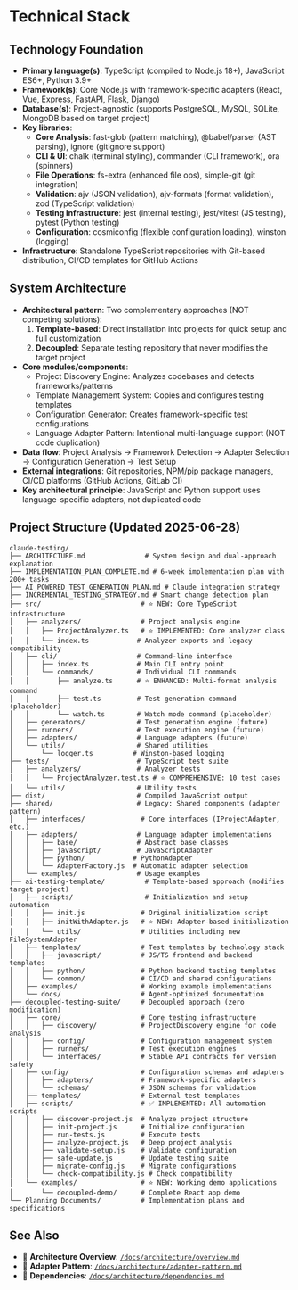 # Technical Stack

## Technology Foundation
- **Primary language(s)**: TypeScript (compiled to Node.js 18+), JavaScript ES6+, Python 3.9+
- **Framework(s)**: Core Node.js with framework-specific adapters (React, Vue, Express, FastAPI, Flask, Django)
- **Database(s)**: Project-agnostic (supports PostgreSQL, MySQL, SQLite, MongoDB based on target project)
- **Key libraries**: 
  - **Core Analysis**: fast-glob (pattern matching), @babel/parser (AST parsing), ignore (gitignore support)
  - **CLI & UI**: chalk (terminal styling), commander (CLI framework), ora (spinners)
  - **File Operations**: fs-extra (enhanced file ops), simple-git (git integration)
  - **Validation**: ajv (JSON validation), ajv-formats (format validation), zod (TypeScript validation)
  - **Testing Infrastructure**: jest (internal testing), jest/vitest (JS testing), pytest (Python testing)
  - **Configuration**: cosmiconfig (flexible configuration loading), winston (logging)
- **Infrastructure**: Standalone TypeScript repositories with Git-based distribution, CI/CD templates for GitHub Actions

## System Architecture
- **Architectural pattern**: Two complementary approaches (NOT competing solutions):
  1. **Template-based**: Direct installation into projects for quick setup and full customization
  2. **Decoupled**: Separate testing repository that never modifies the target project
- **Core modules/components**:
  - Project Discovery Engine: Analyzes codebases and detects frameworks/patterns
  - Template Management System: Copies and configures testing templates
  - Configuration Generator: Creates framework-specific test configurations
  - Language Adapter Pattern: Intentional multi-language support (NOT code duplication)
- **Data flow**: Project Analysis → Framework Detection → Adapter Selection → Configuration Generation → Test Setup
- **External integrations**: Git repositories, NPM/pip package managers, CI/CD platforms (GitHub Actions, GitLab CI)
- **Key architectural principle**: JavaScript and Python support uses language-specific adapters, not duplicated code

## Project Structure (Updated 2025-06-28)
```
claude-testing/
├── ARCHITECTURE.md               # System design and dual-approach explanation
├── IMPLEMENTATION_PLAN_COMPLETE.md # 6-week implementation plan with 200+ tasks
├── AI_POWERED_TEST_GENERATION_PLAN.md # Claude integration strategy
├── INCREMENTAL_TESTING_STRATEGY.md # Smart change detection plan
├── src/                         # ⭐ NEW: Core TypeScript infrastructure
│   ├── analyzers/               # Project analysis engine
│   │   ├── ProjectAnalyzer.ts   # ⭐ IMPLEMENTED: Core analyzer class
│   │   └── index.ts            # Analyzer exports and legacy compatibility
│   ├── cli/                    # Command-line interface
│   │   ├── index.ts            # Main CLI entry point
│   │   └── commands/           # Individual CLI commands
│   │       ├── analyze.ts      # ⭐ ENHANCED: Multi-format analysis command
│   │       ├── test.ts         # Test generation command (placeholder)
│   │       └── watch.ts        # Watch mode command (placeholder)
│   ├── generators/             # Test generation engine (future)
│   ├── runners/                # Test execution engine (future)
│   ├── adapters/               # Language adapters (future)
│   └── utils/                  # Shared utilities
│       └── logger.ts          # Winston-based logging
├── tests/                      # TypeScript test suite
│   ├── analyzers/              # Analyzer tests
│   │   └── ProjectAnalyzer.test.ts # ⭐ COMPREHENSIVE: 10 test cases
│   └── utils/                  # Utility tests
├── dist/                       # Compiled JavaScript output
├── shared/                     # Legacy: Shared components (adapter pattern)
│   ├── interfaces/              # Core interfaces (IProjectAdapter, etc.)
│   ├── adapters/               # Language adapter implementations
│   │   ├── base/               # Abstract base classes
│   │   ├── javascript/         # JavaScriptAdapter
│   │   ├── python/            # PythonAdapter
│   │   └── AdapterFactory.js  # Automatic adapter selection
│   └── examples/               # Usage examples
├── ai-testing-template/          # Template-based approach (modifies target project)
│   ├── scripts/                  # Initialization and setup automation
│   │   ├── init.js              # Original initialization script
│   │   ├── initWithAdapter.js   # ⭐ NEW: Adapter-based initialization
│   │   └── utils/               # Utilities including new FileSystemAdapter
│   ├── templates/               # Test templates by technology stack
│   │   ├── javascript/          # JS/TS frontend and backend templates
│   │   ├── python/              # Python backend testing templates
│   │   └── common/              # CI/CD and shared configurations
│   ├── examples/                # Working example implementations
│   └── docs/                    # Agent-optimized documentation
├── decoupled-testing-suite/     # Decoupled approach (zero modification)
│   ├── core/                    # Core testing infrastructure
│   │   ├── discovery/           # ProjectDiscovery engine for code analysis
│   │   ├── config/              # Configuration management system
│   │   ├── runners/             # Test execution engines
│   │   └── interfaces/          # Stable API contracts for version safety
│   ├── config/                  # Configuration schemas and adapters
│   │   ├── adapters/            # Framework-specific adapters
│   │   └── schemas/             # JSON schemas for validation
│   ├── templates/               # External test templates
│   ├── scripts/                 # ✅ IMPLEMENTED: All automation scripts
│   │   ├── discover-project.js  # Analyze project structure
│   │   ├── init-project.js      # Initialize configuration
│   │   ├── run-tests.js         # Execute tests
│   │   ├── analyze-project.js   # Deep project analysis
│   │   ├── validate-setup.js    # Validate configuration
│   │   ├── safe-update.js       # Update testing suite
│   │   ├── migrate-config.js    # Migrate configurations
│   │   └── check-compatibility.js # Check compatibility
│   └── examples/                # ⭐ NEW: Working demo applications
│       └── decoupled-demo/      # Complete React app demo
└── Planning Documents/          # Implementation plans and specifications
```

## See Also
- 📖 **Architecture Overview**: [`/docs/architecture/overview.md`](./overview.md)
- 📖 **Adapter Pattern**: [`/docs/architecture/adapter-pattern.md`](./adapter-pattern.md)
- 📖 **Dependencies**: [`/docs/architecture/dependencies.md`](./dependencies.md)